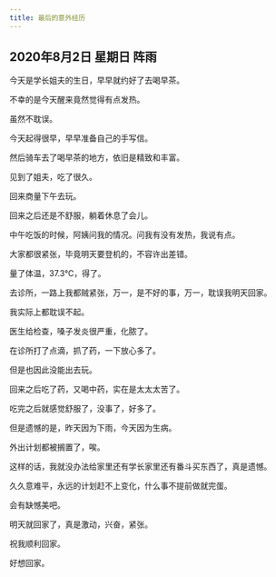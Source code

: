 ```yaml
---
title: 最后的意外经历
---
```


## 2020年8月2日 星期日 阵雨

今天是学长姐夫的生日，早早就约好了去喝早茶。

不幸的是今天醒来竟然觉得有点发热。

虽然不耽误。

今天起得很早，早早准备自己的手写信。

然后骑车去了喝早茶的地方，依旧是精致和丰富。

见到了姐夫，吃了很久。

回来商量下午去玩。

回来之后还是不舒服，躺着休息了会儿。

中午吃饭的时候，阿姨问我的情况。问我有没有发热，我说有点。

大家都很紧张，毕竟明天要登机的，不容许出差错。

量了体温，37.3℃，得了。

去诊所，一路上我都贼紧张，万一，是不好的事，万一，耽误我明天回家。

我实际上都耽误不起。

医生给检查，嗓子发炎很严重，化脓了。

在诊所打了点滴，抓了药，一下放心多了。

但是也因此没能出去玩。

回来之后吃了药，又喝中药，实在是太太太苦了。

吃完之后就感觉舒服了，没事了，好多了。

但是遗憾的是，昨天因为下雨，今天因为生病。

外出计划都被搁置了，唉。

这样的话，我就没办法给家里还有学长家里还有番斗买东西了，真是遗憾。

久久意难平，永远的计划赶不上变化，什么事不提前做就完蛋。

会有缺憾美吧。

明天就回家了，真是激动，兴奋，紧张。

祝我顺利回家。

好想回家。